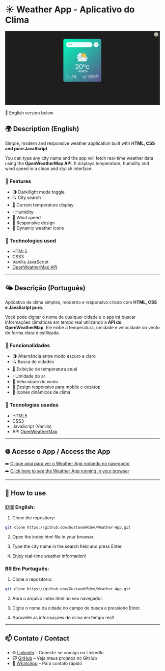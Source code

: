 # ☀️ Weather App - Aplicativo do Clima

![Thumbnail do projeto](./images/app-screenshot.PNG)

🔁 English version below

## 🌍 Description (English)

Simple, modern and responsive weather application built with **HTML, CSS and pure JavaScript**.

You can type any city name and the app will fetch real-time weather data using the **OpenWeatherMap API**. It displays temperature, humidity and wind speed in a clean and stylish interface.

### 🎯 Features
- 🌗 Dark/light mode toggle  
- 🔍 City search  
- 🌡️ Current temperature display  
- 💧 Humidity  
- 🍃 Wind speed  
- 📱 Responsive design  
- 🎨 Dynamic weather icons  

### 🧰 Technologies used
- HTML5  
- CSS3  
- Vanilla JavaScript  
- [OpenWeatherMap API](https://openweathermap.org/api)  

---

## 🌤️ Descrição (Português)

Aplicativo de clima simples, moderno e responsivo criado com **HTML, CSS e JavaScript puro**.

Você pode digitar o nome de qualquer cidade e o app irá buscar informações climáticas em tempo real utilizando a **API do OpenWeatherMap**. Ele exibe a temperatura, umidade e velocidade do vento de forma clara e estilizada.

### 🎯 Funcionalidades
- 🌗 Alternância entre modo escuro e claro  
- 🔍 Busca de cidades  
- 🌡️ Exibição de temperatura atual  
- 💧 Umidade do ar  
- 🍃 Velocidade do vento  
- 📱 Design responsivo para mobile e desktop  
- 🎨 Ícones dinâmicos de clima  

### 🧰 Tecnologias usadas
- HTML5  
- CSS3  
- JavaScript (Vanilla)  
- API [OpenWeatherMap](https://openweathermap.org/api)  

---

## 🌐 Acesse o App / Access the App

➡️ [Clique aqui para ver o Weather App rodando no navegador](https://gustavohrdev.github.io/Weather-App/)  
➡️ [Click here to see the Weather App running in your browser](https://gustavohrdev.github.io/Weather-App/)

---

## 🚀 How to use

### 🇺🇸 English:

1. Clone the repository:
```bash
git clone https://github.com/GustavoHRdev/Weather-App.git

```
2. Open the index.html file in your browser.

3. Type the city name in the search field and press Enter.

4. Enjoy real-time weather information!

### BR Em Português: 

1. Clone o repositório:
```bash
git clone https://github.com/GustavoHRdev/Weather-App.git
```
2. Abra o arquivo index.html no seu navegador.

3. Digite o nome da cidade no campo de busca e pressione Enter.

4. Aproveite as informações do clima em tempo real!


---

## 📫 Contato / Contact

- 🌐 [LinkedIn](https://www.linkedin.com/in/gustavohrdev) – Conecte-se comigo no LinkedIn  
- 🐱 [GitHub](https://github.com/GustavoHRdev) – Veja meus projetos no GitHub  
- 📱 [WhatsApp](https://wa.me/5543996448129) – Para contato rápido


